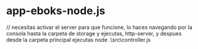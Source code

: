 # app-eboks-node.js
// necesitas activar el server para que funcione, lo haces navegando por la consola hasta la carpeta de storage y ejecutas, http-server, y despues desde la carpeta principal ejecutas
node .\src\controller.js
